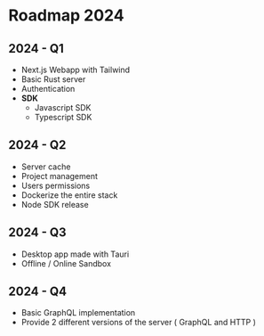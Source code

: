# Roadmap 2024

## 2024 - Q1

- Next.js Webapp with Tailwind
- Basic Rust server
- Authentication
- **SDK**
  - Javascript SDK
  - Typescript SDK

## 2024 - Q2

- Server cache
- Project management
- Users permissions
- Dockerize the entire stack
- Node SDK release

## 2024 - Q3

- Desktop app made with Tauri
- Offline / Online Sandbox

## 2024 - Q4

- Basic GraphQL implementation
- Provide 2 different versions of the server ( GraphQL and HTTP )